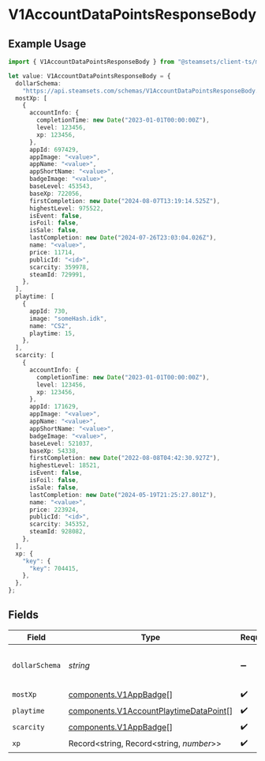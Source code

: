 # V1AccountDataPointsResponseBody

## Example Usage

```typescript
import { V1AccountDataPointsResponseBody } from "@steamsets/client-ts/models/components";

let value: V1AccountDataPointsResponseBody = {
  dollarSchema:
    "https://api.steamsets.com/schemas/V1AccountDataPointsResponseBody.json",
  mostXp: [
    {
      accountInfo: {
        completionTime: new Date("2023-01-01T00:00:00Z"),
        level: 123456,
        xp: 123456,
      },
      appId: 697429,
      appImage: "<value>",
      appName: "<value>",
      appShortName: "<value>",
      badgeImage: "<value>",
      baseLevel: 453543,
      baseXp: 722056,
      firstCompletion: new Date("2024-08-07T13:19:14.525Z"),
      highestLevel: 975522,
      isEvent: false,
      isFoil: false,
      isSale: false,
      lastCompletion: new Date("2024-07-26T23:03:04.026Z"),
      name: "<value>",
      price: 11714,
      publicId: "<id>",
      scarcity: 359978,
      steamId: 729991,
    },
  ],
  playtime: [
    {
      appId: 730,
      image: "someHash.idk",
      name: "CS2",
      playtime: 15,
    },
  ],
  scarcity: [
    {
      accountInfo: {
        completionTime: new Date("2023-01-01T00:00:00Z"),
        level: 123456,
        xp: 123456,
      },
      appId: 171629,
      appImage: "<value>",
      appName: "<value>",
      appShortName: "<value>",
      badgeImage: "<value>",
      baseLevel: 521037,
      baseXp: 54338,
      firstCompletion: new Date("2022-08-08T04:42:30.927Z"),
      highestLevel: 18521,
      isEvent: false,
      isFoil: false,
      isSale: false,
      lastCompletion: new Date("2024-05-19T21:25:27.801Z"),
      name: "<value>",
      price: 223924,
      publicId: "<id>",
      scarcity: 345352,
      steamId: 928082,
    },
  ],
  xp: {
    "key": {
      "key": 704415,
    },
  },
};
```

## Fields

| Field                                                                                            | Type                                                                                             | Required                                                                                         | Description                                                                                      | Example                                                                                          |
| ------------------------------------------------------------------------------------------------ | ------------------------------------------------------------------------------------------------ | ------------------------------------------------------------------------------------------------ | ------------------------------------------------------------------------------------------------ | ------------------------------------------------------------------------------------------------ |
| `dollarSchema`                                                                                   | *string*                                                                                         | :heavy_minus_sign:                                                                               | A URL to the JSON Schema for this object.                                                        | https://api.steamsets.com/schemas/V1AccountDataPointsResponseBody.json                           |
| `mostXp`                                                                                         | [components.V1AppBadge](../../models/components/v1appbadge.md)[]                                 | :heavy_check_mark:                                                                               | N/A                                                                                              |                                                                                                  |
| `playtime`                                                                                       | [components.V1AccountPlaytimeDataPoint](../../models/components/v1accountplaytimedatapoint.md)[] | :heavy_check_mark:                                                                               | N/A                                                                                              |                                                                                                  |
| `scarcity`                                                                                       | [components.V1AppBadge](../../models/components/v1appbadge.md)[]                                 | :heavy_check_mark:                                                                               | N/A                                                                                              |                                                                                                  |
| `xp`                                                                                             | Record<string, Record<string, *number*>>                                                         | :heavy_check_mark:                                                                               | N/A                                                                                              |                                                                                                  |
